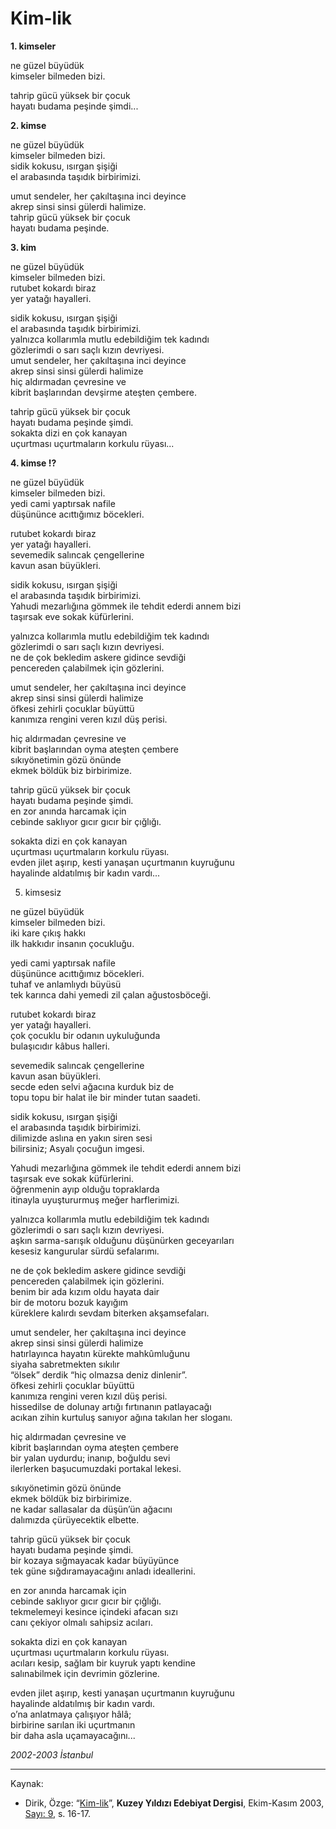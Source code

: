 # Kim-lik  
  
**1. kimseler**  
  
ne güzel büyüdük  
kimseler bilmeden bizi.  
  
tahrip gücü yüksek bir çocuk  
hayatı budama peşinde şimdi...  
  
**2. kimse**  
  
ne güzel büyüdük  
kimseler bilmeden bizi.  
sidik kokusu, ısırgan şişiği  
el arabasında taşıdık birbirimizi.  
  
umut sendeler, her çakıltaşına inci deyince  
akrep sinsi sinsi gülerdi halimize.  
tahrip gücü yüksek bir çocuk  
hayatı budama peşinde.  
  
**3. kim**  
  
ne güzel büyüdük  
kimseler bilmeden bizi.  
rutubet kokardı biraz  
yer yatağı hayalleri.  
  
sidik kokusu, ısırgan şişiği  
el arabasında taşıdık birbirimizi.  
yalnızca kollarımla mutlu edebildiğim tek kadındı  
gözlerimdi o sarı saçlı kızın devriyesi.  
umut sendeler, her çakıltaşına inci deyince  
akrep sinsi sinsi gülerdi halimize  
hiç aldırmadan çevresine ve  
kibrit başlarından devşirme ateşten çembere.  
  
tahrip gücü yüksek bir çocuk  
hayatı budama peşinde şimdi.  
sokakta dizi en çok kanayan  
uçurtması uçurtmaların korkulu rüyası...  
  
**4. kimse !?**  
  
ne güzel büyüdük  
kimseler bilmeden bizi.  
yedi cami yaptırsak nafile  
düşününce acıttığımız böcekleri.  
  
rutubet kokardı biraz  
yer yatağı hayalleri.  
sevemedik salıncak çengellerine  
kavun asan büyükleri.  
  
sidik kokusu, ısırgan şişiği  
el arabasında taşıdık birbirimizi.  
Yahudi mezarlığına gömmek ile tehdit ederdi annem bizi  
taşırsak eve sokak küfürlerini.  
  
yalnızca kollarımla mutlu edebildiğim tek kadındı  
gözlerimdi o sarı saçlı kızın devriyesi.  
ne de çok bekledim askere gidince sevdiği  
pencereden çalabilmek için gözlerini.  
  
umut sendeler, her çakıltaşına inci deyince  
akrep sinsi sinsi gülerdi halimize  
öfkesi zehirli çocuklar büyüttü  
kanımıza rengini veren kızıl düş perisi.  
  
hiç aldırmadan çevresine ve  
kibrit başlarından oyma ateşten çembere  
sıkıyönetimin gözü önünde  
ekmek böldük biz birbirimize.  
  
tahrip gücü yüksek bir çocuk  
hayatı budama peşinde şimdi.  
en zor anında harcamak için  
cebinde saklıyor gıcır gıcır bir çığlığı.  
  
sokakta dizi en çok kanayan  
uçurtması uçurtmaların korkulu rüyası.  
evden jilet aşırıp, kesti yanaşan uçurtmanın kuyruğunu  
hayalinde aldatılmış bir kadın vardı...  
  
5. kimsesiz  
  
ne güzel büyüdük  
kimseler bilmeden bizi.  
iki kare çıkış hakkı  
ilk hakkıdır insanın çocukluğu.  
  
yedi cami yaptırsak nafile  
düşününce acıttığımız böcekleri.  
tuhaf ve anlamlıydı büyüsü  
tek karınca dahi yemedi zil çalan ağustosböceği.  
  
rutubet kokardı biraz  
yer yatağı hayalleri.  
çok çocuklu bir odanın uykuluğunda  
bulaşıcıdır kâbus halleri.  
  
sevemedik salıncak çengellerine  
kavun asan büyükleri.  
secde eden selvi ağacına kurduk biz de  
topu topu bir halat ile bir minder tutan saadeti.  
  
sidik kokusu, ısırgan şişiği  
el arabasında taşıdık birbirimizi.  
dilimizde aslına en yakın siren sesi  
bilirsiniz; Asyalı çocuğun imgesi.  
  
Yahudi mezarlığına gömmek ile tehdit ederdi annem bizi  
taşırsak eve sokak küfürlerini.  
öğrenmenin ayıp olduğu topraklarda  
itinayla uyuştururmuş meğer harflerimizi.  
  
yalnızca kollarımla mutlu edebildiğim tek kadındı  
gözlerimdi o sarı saçlı kızın devriyesi.  
aşkın sarma-sarışık olduğunu düşünürken geceyarıları  
kesesiz kangurular sürdü sefalarımı.  
  
ne de çok bekledim askere gidince sevdiği  
pencereden çalabilmek için gözlerini.  
benim bir ada kızım oldu hayata dair  
bir de motoru bozuk kayığım  
küreklere kalırdı sevdam biterken akşamsefaları.  
  
umut sendeler, her çakıltaşına inci deyince  
akrep sinsi sinsi gülerdi halimize  
hatırlayınca hayatın kürekte mahkûmluğunu  
siyaha sabretmekten sıkılır  
“ölsek” derdik “hiç olmazsa deniz dinlenir”.  
öfkesi zehirli çocuklar büyüttü  
kanımıza rengini veren kızıl düş perisi.  
hissedilse de dolunay artığı fırtınanın patlayacağı  
acıkan zihin kurtuluş sanıyor ağına takılan her sloganı.  
  
hiç aldırmadan çevresine ve  
kibrit başlarından oyma ateşten çembere  
bir yalan uydurdu; inanıp, boğuldu sevi  
ilerlerken başucumuzdaki portakal lekesi.  
  
sıkıyönetimin gözü önünde  
ekmek böldük biz birbirimize.  
ne kadar sallasalar da düşün’ün ağacını  
dalımızda çürüyecektik elbette.  
  
tahrip gücü yüksek bir çocuk  
hayatı budama peşinde şimdi.  
bir kozaya sığmayacak kadar büyüyünce  
tek güne sığdıramayacağını anladı ideallerini.  
  
en zor anında harcamak için  
cebinde saklıyor gıcır gıcır bir çığlığı.  
tekmelemeyi kesince içindeki afacan sızı  
canı çekiyor olmalı sahipsiz acıları.  
  
sokakta dizi en çok kanayan  
uçurtması uçurtmaların korkulu rüyası.  
acıları kesip, sağlam bir kuyruk yaptı kendine  
salınabilmek için devrimin gözlerine.  
  
evden jilet aşırıp, kesti yanaşan uçurtmanın kuyruğunu  
hayalinde aldatılmış bir kadın vardı.  
o’na anlatmaya çalışıyor hâlâ;  
birbirine sarılan iki uçurtmanın  
bir daha asla uçamayacağını...  
  
_2002-2003 İstanbul_

---
Kaynak:

- Dirik, Özge: “[Kim-lik](https://kuzeyyildizi.com/dergi/9/kim-lik-ozge.dirik)”, **Kuzey Yıldızı Edebiyat Dergisi**, Ekim-Kasım 2003, [Sayı: 9](https://kuzeyyildizi.com/files/ky09.pdf), s. 16-17.
